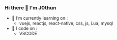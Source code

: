 ### Hi there 👋 I'm J0thun


- 🌱 I’m currently learning on :
   - vuejs, reactjs, react-native, css, js, Lua, mysql
- 🌱 I code on :
   - VSCODE
